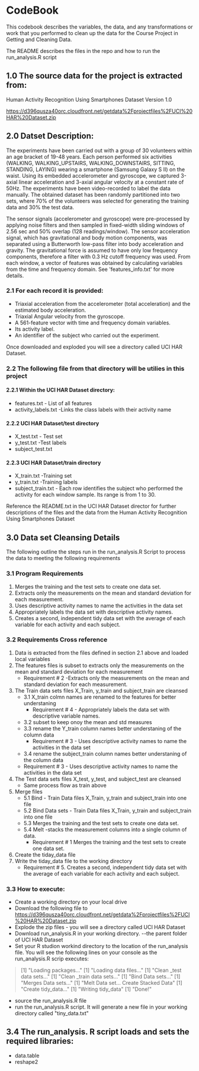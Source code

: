 CodeBook
========================================================


This codebook describes the variables, the data, and any transformations or work that you performed to clean up the data for the  Course Project in Getting and Cleaning Data.

The README describes the files in the repo and how to run the run_analysis.R script

## 1.0 The source data for the project is extracted from:

Human Activity Recognition Using Smartphones Dataset
Version 1.0

https://d396qusza40orc.cloudfront.net/getdata%2Fprojectfiles%2FUCI%20HAR%20Dataset.zip 

## 2.0 Datset Description:
The experiments have been carried out with a group of 30 volunteers within an age bracket of 19-48 years. Each person performed six activities (WALKING, WALKING_UPSTAIRS, WALKING_DOWNSTAIRS, SITTING, STANDING, LAYING) wearing a smartphone (Samsung Galaxy S II) on the waist. Using its embedded accelerometer and gyroscope, we captured 3-axial linear acceleration and 3-axial angular velocity at a constant rate of 50Hz. The experiments have been video-recorded to label the data manually. The obtained dataset has been randomly partitioned into two sets, where 70% of the volunteers was selected for generating the training data and 30% the test data. 

The sensor signals (accelerometer and gyroscope) were pre-processed by applying noise filters and then sampled in fixed-width sliding windows of 2.56 sec and 50% overlap (128 readings/window). The sensor acceleration signal, which has gravitational and body motion components, was separated using a Butterworth low-pass filter into body acceleration and gravity. The gravitational force is assumed to have only low frequency components, therefore a filter with 0.3 Hz cutoff frequency was used. From each window, a vector of features was obtained by calculating variables from the time and frequency domain. See 'features_info.txt' for more details. 

### 2.1 For each record it is provided:

- Triaxial acceleration from the accelerometer (total acceleration) and the estimated body acceleration.
- Triaxial Angular velocity from the gyroscope. 
- A 561-feature vector with time and frequency domain variables. 
- Its activity label. 
- An identifier of the subject who carried out the experiment.



Once downloaded and exploded you will see a directory called UCI HAR Dataset.

### 2.2 The following file from that directory will be utilies in this project

#### 2.2.1 Within the UCI HAR Dataset directory:
* features.txt - List of all features
* activity_labels.txt -Links the class labels with their activity name

#### 2.2.2 UCI HAR Dataset/test directory
* X_test.txt - Test set
* y_test.txt  -Test labels
* subject_test.txt

#### 2.2.3 UCI HAR Dataset/train directory
* X_train.txt -Training set
* y_train.txt -Training labels
* subject_train.txt - Each row identifies the subject who performed the activity for each window sample. Its range is from 1 to 30.

Reference the README.txt in the UCI HAR Dataset director for further descriptions of the files and the data from the Human Activity Recognition Using Smartphones Dataset

## 3.0 Data set Cleansing Details
The following outline the steps run in the run_analysis.R Script to process the data to meeting the following requirements

### 3.1 Program Requirements

1. Merges the training and the test sets to create one data set.
2. Extracts only the measurements on the mean and standard deviation for each measurement.
3. Uses descriptive activity names to name the activities in the data set
4. Appropriately labels the data set with descriptive activity names.
5. Creates a second, independent tidy data set with the average of each variable for each activity and each subject.

### 3.2  Requirements Cross reference

1. Data is extracted from the files defined in section 2.1 above and loaded local variables
2. The features files is subset to extracts only the measurements on the mean and standard deviation for each measurement
    * Requirement # 2  -Extracts only the measurements on the mean and standard deviation for each measurement.
3. The Train data sets files X_Train, y_train and subject_train are cleansed
    * 3.1 X_train colmn names are renamed to the features for better understaning
        * Requirement # 4  - Appropriately labels the data set with descriptive variable names.
    * 3.2 subset to keep onoy the mean and std measures
    * 3.3 rename the Y_train column names  better understaning of the column data
        * Requirement # 3 - Uses descriptive activity names to name the activities in the data set
    * 3.4 rename the subject_train column names  better understaning of the column data
     * Requirement # 3 - Uses descriptive activity names to name the activities in the data set
4. The Test data sets files X_test,  y_test, and subject_test are cleansed
    * Same process flow as train above
5. Merge files 
    * 5.1 Bind - Train Data files X_Train, y_train and subject_train into one file
    * 5.2 Bind Data sets - Train Data files X_Train, y_train and subject_train into one file
    * 5.3 Merges the training and the test sets to create one data set.
    * 5.4 Melt -stacks the measurement columns into a single column of data.
        * Requirement # 1 Merges the training and the test sets to create one data set.  
6. Create the tiday_data file
7. Write the tiday_data file to the working directory
    * Requirement # 5. Creates a second, independent tidy data set with the average of each variable for each activity and each subject.
   

### 3.3 How to execute:
* Create a working directory on your local drive
* Download the following file to
https://d396qusza40orc.cloudfront.net/getdata%2Fprojectfiles%2FUCI%20HAR%20Dataset.zip 
* Explode the zip files - you will see a directory called UCI HAR Dataset
* Download run_analysis.R in your working directory. --the parent folder of UCI HAR Dataset
* Set your R studion workind directory to the location of the run_analysis file.
You will see the following lines on your console as the run_analysis.R scrip executes:

> [1] "Loading packages..."
[1] "Loading data files..."
[1] "Clean _test data sets..."
[1] "Clean _train data sets..."
[1] "Bind Data sets..."
[1] "Merges Data sets..."
[1] "Melt Data set... Create Stacked Data"
[1] "Create tidy_data..."
[1] "Writing tidy_data"
[1] "Done!"
>

* source the run_analysis.R file
* run the run_analysis.R script. It  will generate a new file in your working directory called "tiny_data.txt" 


## 3.4 The run_analysis. R script loads and sets the required libraries:
* data.table
* reshape2
   


 




 

